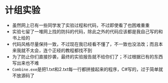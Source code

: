 # 计组实验

* 虽然网上已有一些同学发了实验过程和代码，不过即使看了也困难重重
* 实验七留了一堆网上找的防抖的代码，除此之外的代码应该都是我自己写的和书上给的
* 代码风格尽量保持一致，不过现在我已经看不懂了，不一致也没法改；而且本来我就不太会，连个正经的教程都找不到
* 为了防止你们直接抄袭，最终的实验报告就不给你们了；不过根据已有的东西写出来也不难
* `Combine.exe`是把1.txt和2.txt每一行都拼接起来的程序，C#写的，过于简单就不放源码了
